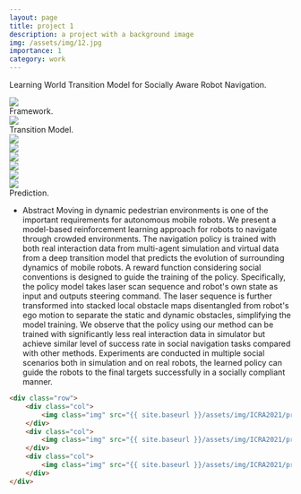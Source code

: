 ```yaml
---
layout: page
title: project 1
description: a project with a background image
img: /assets/img/12.jpg
importance: 1
category: work
---
```


Learning World Transition Model for Socially Aware Robot Navigation.

<div class="row">
    <div class="col">
        <img class="img" src="{{ site.baseurl }}/assets/img/ICRA2021/framework.png.jpg" data-zoomable>
    </div>
</div>
<div class="caption">
    Framework.
</div>

<div class="row">
    <div class="col">
        <img class="img" src="{{ site.baseurl }}/assets/img/ICRA2021/transition_model.png" data-zoomable>
    </div>
</div>
<div class="caption">
    Transition Model.
</div>

<div class="row">
    <div class="col">
        <img class="img" src="{{ site.baseurl }}/assets/img/ICRA2021/prediction_list.png" data-zoomable>
    </div>
    <div class="col">
        <img class="img" src="{{ site.baseurl }}/assets/img/ICRA2021/prediction_ours.png" data-zoomable>
    </div>
    <div class="col">
        <img class="img" src="{{ site.baseurl }}/assets/img/ICRA2021/prediction_label.png" data-zoomable>
    </div>
</div>
<div class="row">
    <div class="col">
        <img class="img" src="{{ site.baseurl }}/assets/img/ICRA2021/prediction_list_2.png" data-zoomable>
    </div>
    <div class="col">
        <img class="img" src="{{ site.baseurl }}/assets/img/ICRA2021/prediction_ours_2.png" data-zoomable>
    </div>
    <div class="col">
        <img class="img" src="{{ site.baseurl }}/assets/img/ICRA2021/prediction_label_2.png" data-zoomable>
    </div>
</div>
<div class="caption">
    Prediction.
</div>


- Abstract
Moving in dynamic pedestrian environments is one of the important requirements for autonomous mobile robots. We present a model-based reinforcement learning approach for robots to navigate through crowded environments. The navigation policy is trained with both real interaction data from multi-agent simulation and virtual data from a deep transition model that predicts the evolution of surrounding dynamics of mobile robots. A reward function considering social conventions is designed to guide the training of the policy. Specifically, the policy model takes laser scan sequence and robot's own state as input and outputs steering command. The laser sequence is further transformed into stacked local obstacle maps disentangled from robot's ego motion to separate the static and dynamic obstacles, simplifying the model training. We observe that the policy using our method can be trained with significantly less real interaction data in simulator but achieve similar level of success rate in social navigation tasks compared with other methods. Experiments are conducted in multiple social scenarios both in simulation and on real robots, the learned policy can guide the robots to the final targets successfully in a socially compliant manner.




```html
<div class="row">
    <div class="col">
        <img class="img" src="{{ site.baseurl }}/assets/img/ICRA2021/prediction_list_2.png" data-zoomable>
    </div>
    <div class="col">
        <img class="img" src="{{ site.baseurl }}/assets/img/ICRA2021/prediction_ours_2.png" data-zoomable>
    </div>
    <div class="col">
        <img class="img" src="{{ site.baseurl }}/assets/img/ICRA2021/prediction_label_2.png" data-zoomable>
    </div>
</div>
```
